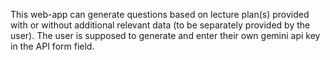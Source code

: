 This web-app can generate questions based on lecture plan(s) provided with or without additional relevant data (to be separately provided by the user).
The user is supposed to generate and enter their own gemini api key in the API form field.
